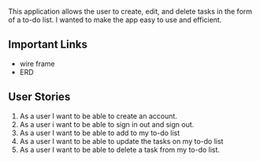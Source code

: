 This application allows the user to create, edit, and delete tasks in the form of a to-do list. I wanted to make the app easy to use and efficient. 


## Important Links

- wire frame
- ERD


## User Stories

1. As a user I want to be able to create an account.
2. As a user i want to be able to sign in out and sign out.
3. As a user I want to be able to add to my to-do list
4. As a user I want to be able to update the tasks on my to-do list
5. As a user I want to be able to delete a task from my to-do list. 
   